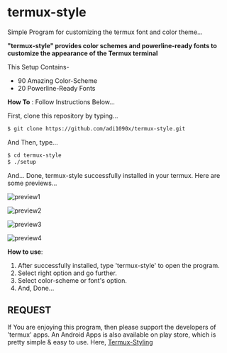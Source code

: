 # termux-style
Simple Program for customizing the termux font and color theme...

**"termux-style" provides color schemes and powerline-ready fonts to customize the appearance of the Termux terminal**

This Setup Contains-
- 90 Amazing Color-Scheme
- 20 Powerline-Ready Fonts

**How To** : Follow Instructions Below...

First, clone this repository by typing...

```sh
$ git clone https://github.com/adi1090x/termux-style.git
```

And Then, type...

```sh
$ cd termux-style
$ ./setup
```
And... Done, termux-style successfully installed in your termux.
Here are some previews...

![preview1](https://github.com/adi1090x/Just_Files/blob/master/preview_ts_1.png) <br />

![preview2](https://github.com/adi1090x/Just_Files/blob/master/preview_ts_2.png) <br />

![preview3](https://github.com/adi1090x/Just_Files/blob/master/preview_ts_3.png) <br />

![preview4](https://github.com/adi1090x/Just_Files/blob/master/preview_ts_4.png) <br />

**How to use**:

1. After successfully installed, type 'termux-style' to open the program. 
2. Select right option and go further.
3. Select color-scheme or font's option.
4. And, Done...

## REQUEST

If You are enjoying this program, then please support the developers of 'termux' apps. An Android Apps is also available on play store, which is pretty simple & easy to use. Here, [Termux-Styling](https://play.google.com/store/apps/details?id=com.termux.styling&hl=en)
